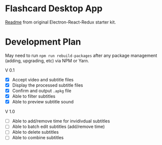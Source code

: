 # Flashcard Desktop App

[Readme](https://github.com/chentsulin/electron-react-boilerplate) from original Electron-React-Redux starter kit.

# Development Plan

May need to run `npm run rebuild-packages` after any package management (adding, upgrading, etc) via NPM or Yarn.

V 0.1

- [X] Accept video and subtitle files
- [X] Display the processed subtitle files
- [X] Confirm and output `.apkg` file
- [X] Able to filter subtitles
- [X] Able to preview subtitle sound

V 1.0
- [ ] Able to add/remove time for invidivdual subtitles
- [ ] Able to batch edit subtitles (add/remove time)
- [ ] Able to delete subtitles
- [ ] Able to combine subtitles